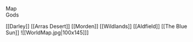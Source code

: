 Map  
Gods

[[Darley]]
[[Arras Desert]]
[[Morden]]
[[Wildlands]]
[[Aldfield]]
[[The Blue Sun]]
![[WorldMap.jpg|100x145]]]